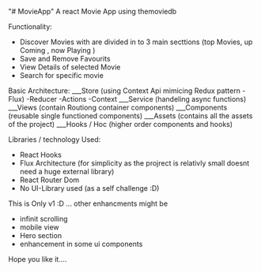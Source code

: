 "# MovieApp" 
A react Movie App using themoviedb 

Functionality:
- Discover Movies with are divided in to 3 main secttions (top Movies, up Coming , now Playing )
- Save and Remove Favourits 
- View Details of selected Movie
- Search for specific movie

Basic Architecture:
___Store (using Context Api mimicing Redux pattern - Flux)
        -Reducer
        -Actions
        -Context
___Service (handeling async functions)
___Views (contain Routiong container components)
___Components (reusable single functioned components)
___Assets (contains all the assets of the project)
___Hooks / Hoc (higher order components and hooks)

Libraries / technology Used: 
- React Hooks 
- Flux Architecture (for simplicity as the projrect is relativly small doesnt need a huge external library)
- React Router Dom 
- No UI-Library used (as a self challenge :D)

This is Only v1 :D ...
other enhancments might be 
  - infinit scrolling
  - mobile view
  - Hero section
  - enhancement in some ui components
  
 Hope you like it....


     
